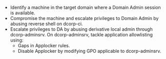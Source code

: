 - Identify a machine in the target domain where a Domain Admin session is available.
- Compromise the machine and escalate privileges to Domain Admin by abusing reverse shell on dcorp-ci.
- Escalate privileges to DA by abusing derivative local admin through dcorp-adminsrv. On dcorp-adminsrv, tackle application allowlisting using:
	- Gaps in Applocker rules.
	- Disable Applocker by modifying GPO applicable to dcorp-adminsrv.